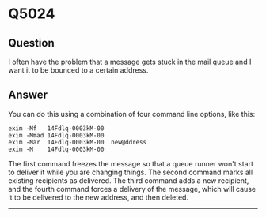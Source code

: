 Q5024
=====

Question
--------

I often have the problem that a message gets stuck in the mail queue and
I want it to be bounced to a certain address.

Answer
------

You can do this using a combination of four command line options, like
this:

    exim -Mf   14Fdlq-0003kM-00
    exim -Mmad 14Fdlq-0003kM-00
    exim -Mar  14Fdlq-0003kM-00  new@ddress
    exim -M    14Fdlq-0003kM-00

The first command freezes the message so that a queue runner won't start
to deliver it while you are changing things. The second command marks
all existing recipients as delivered. The third command adds a new
recipient, and the fourth command forces a delivery of the message,
which will cause it to be delivered to the new address, and then
deleted.

* * * * *
